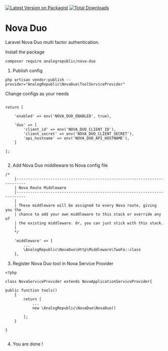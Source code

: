 [![Latest Version on Packagist](https://img.shields.io/packagist/v/analogrepublic/nova-duo.svg?style=flat-square)](https://packagist.org/packages/analogrepublic/nova-duo)
[![Total Downloads](https://img.shields.io/packagist/dt/analogrepublic/nova-duo.svg?style=flat-square)](https://packagist.org/packages/analogrepublic/nova-duo)

# Nova Duo
Laravel Nova Duo multi factor authentication.

Install the package

`` composer require analogrepublic/nova-duo ``


1. Publish config

`` php artisan vendor:publish --provider="AnalogRepublic\NovaDuo\ToolServiceProvider" ``


Change configs as your needs

```@php

return [

    'enabled' => env('NOVA_DUO_ENABLED', true),

    'duo' => [
        'client_id' => env('NOVA_DUO_CLIENT_ID'),
        'client_secret' => env('NOVA_DUO_CLIENT_SECRET'),
        'api_hostname' => env('NOVA_DUO_API_HOSTNAME'),
    ]

];


```


2. Add Nova Duo middleware to Nova config file


``` 
/*
    |--------------------------------------------------------------------------
    | Nova Route Middleware
    |--------------------------------------------------------------------------
    |
    | These middleware will be assigned to every Nova route, giving you the
    | chance to add your own middleware to this stack or override any of
    | the existing middleware. Or, you can just stick with this stack.
    |
    */

    'middleware' => [
        ...
        \AnalogRepublic\NovaDuo\Http\Middleware\TwoFa::class
    ],

```


3. Register Nova Duo tool in Nova Service Provider

``` 
<?php

class NovaServiceProvider extends NovaApplicationServiceProvider{

public function tools()
    {
        return [
            ...
            new \AnalogRepublic\NovaDuo\NovaDuo()

        ];
    }

}


```

4. You are done !
